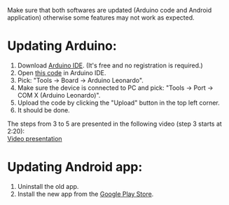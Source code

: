 Make sure that both softwares are updated (Arduino code and Android application) otherwise some features may not work as expected. 

# Updating Arduino:  
1. Download [Arduino IDE](https://www.arduino.cc/en/Main/Software). (It's free and no registration is required.)  
2. Open [this code](https://github.com/michalmonday/supremeDuck/blob/master/source/supremeDuck.ino) in Arduino IDE.  
3. Pick: "Tools -> Board -> Arduino Leonardo".  
4. Make sure the device is connected to PC and pick: "Tools -> Port -> COM X (Arduino Leonardo)".  
5. Upload the code by clicking the "Upload" button in the top left corner.  
6. It should be done.

The steps from 3 to 5 are presented in the following video (step 3 starts at 2:20):  
[Video presentation](https://www.youtube.com/watch?v=KsuUSxYfdU8&index=4&list=PLnVVAaZSdNGtcMunS1_Wy3smTZLlzIaV2)

# Updating Android app:  
1. Uninstall the old app.
2. Install the new app from the [Google Play Store](https://play.google.com/store/apps/details?id=appinventor.ai_michalmonday17.supremeDuck).





